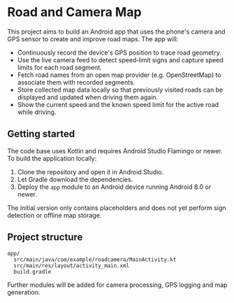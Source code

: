# Road and Camera Map

This project aims to build an Android app that uses the phone's camera and GPS sensor to create and improve road maps. The app will:

- Continuously record the device's GPS position to trace road geometry.
- Use the live camera feed to detect speed‑limit signs and capture speed limits for each road segment.
- Fetch road names from an open map provider (e.g. OpenStreetMap) to associate them with recorded segments.
- Store collected map data locally so that previously visited roads can be displayed and updated when driving them again.
- Show the current speed and the known speed limit for the active road while driving.

## Getting started

The code base uses Kotlin and requires Android Studio Flamingo or newer. To build the application locally:

1. Clone the repository and open it in Android Studio.
2. Let Gradle download the dependencies.
3. Deploy the `app` module to an Android device running Android 8.0 or newer.

The initial version only contains placeholders and does not yet perform sign detection or offline map storage.

## Project structure

```
app/
  src/main/java/com/example/roadcamera/MainActivity.kt
  src/main/res/layout/activity_main.xml
  build.gradle
```

Further modules will be added for camera processing, GPS logging and map generation.
